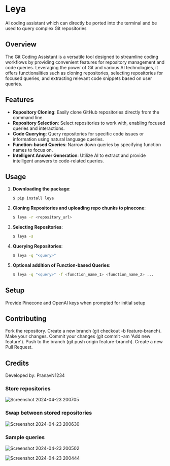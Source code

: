 # Leya

AI coding assistant which can directly be ported into the terminal and be used to query complex Git repositories

## Overview

The Git Coding Assistant is a versatile tool designed to streamline coding workflows by providing convenient features for repository management and code queries. Leveraging the power of Git and various AI technologies, it offers functionalities such as cloning repositories, selecting repositories for focused queries, and extracting relevant code snippets based on user queries.

## Features

- **Repository Cloning**: Easily clone GitHub repositories directly from the command line.
- **Repository Selection**: Select repositories to work with, enabling focused queries and interactions.
- **Code Querying**: Query repositories for specific code issues or information using natural language queries.
- **Function-based Queries**: Narrow down queries by specifying function names to focus on.
- **Intelligent Answer Generation**: Utilize AI to extract and provide intelligent answers to code-related queries.

## Usage

1. **Downloading the package**:
   ```bash
   $ pip install leya
   
2. **Cloning Repositories and uploading repo chunks to pinecone**:
   ```bash
   $ leya -r <repository_url>
3. **Selecting Repositories**:
   ```bash
   $ leya -s
4. **Querying Repositories**:
   ```bash
   $ leya -q "<query>" 
5. **Optional addition of Function-based Queries**:
   ```bash
   $ leya -q "<query>" -f <function_name_1> <function_name_2> ...

## Setup

Provide Pinecone and OpenAI keys when prompted for initial setup

## Contributing

Fork the repository.
Create a new branch (git checkout -b feature-branch).
Make your changes.
Commit your changes (git commit -am 'Add new feature').
Push to the branch (git push origin feature-branch).
Create a new Pull Request.

## Credits

Developed by: PranavN1234


### Store repositories

![Screenshot 2024-04-23 200705](https://github.com/PranavN1234/Vela/assets/44135759/6cbf32f5-e077-4c59-962f-611c798fa85b)

### Swap between stored repositories 

![Screenshot 2024-04-23 200630](https://github.com/PranavN1234/Vela/assets/44135759/bf702ac3-3b82-4cf9-98b2-8bb2e78c9e65)

### Sample queries

![Screenshot 2024-04-23 200502](https://github.com/PranavN1234/Vela/assets/44135759/17108bd9-9a72-4653-be05-c5d9c2932dae)

![Screenshot 2024-04-23 200444](https://github.com/PranavN1234/Vela/assets/44135759/929238b7-e793-47a4-b4b8-3d59e8fa3d7d)




